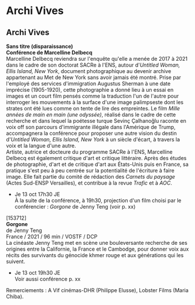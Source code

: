 # Archi Vives

## Archi Vives

**Sans titre (disparaissance)**  
**Conférence de Marcelline Delbecq**  
Marcelline Delbecq reviendra sur l'enquête qu'elle a menée de 2017 à 2021 dans le cadre de son doctorat SACRe à l'ENS, autour d'_Untitled Woman, Ellis Island, New York_, document photographique au devenir archive appartenant au Met de New York sans avoir jamais été montré. Prise par l'employé des services d'immigration Augustus Sherman à une date imprécise (1905-1920), cette photographie a donné lieu à un essai en images et un court film pensés comme la traduction l'un de l'autre pour interroger les mouvements à la surface d'une image palimpseste dont les strates ont été lues comme on tente de lire des empreintes. Le film _Mille années de main en main (une odyssée)_, réalisé dans le cadre de cette recherche et dans lequel la poétesse turque Sevinç Çalhanoğlu raconte en voix off son parcours d'immigrante illégale dans l'Amérique de Trump, accompagnera la conférence pour proposer une autre vision du destin d'_Untitled Woman, Ellis Island, New York_ à un siècle d'écart, à travers la voix et la langue d'une autre.  
Artiste, autrice et docteure du programme SACRe à l'ENS, Marcelline Delbecq est également critique d'art et critique littéraire. Après des études de photographie, d'art et de critique d'art aux États-Unis puis en France, sa pratique s'est peu à peu centrée sur la potentialité de l'écriture à faire image. Elle fait partie du comité de rédaction des _Carnets du paysage_ (Actes Sud-ENSP Versailles), et contribue à la revue _Trafic_ et à _AOC_.

- Je 13 oct 17h30 JE  
À la suite de la conférence, à 19h30, projection d'un film choisi par le conférencier : _Gorgone_ de Jenny Teng (voir p. xx)

[153712]  
**Gorgone**  
de Jenny Teng  
France / 2021 / 96 min / VOSTF / DCP  
La cinéaste Jenny Teng met en scène une bouleversante recherche de ses origines entre la Californie, la France et le Cambodge, pour donner voix aux récits des survivants du génocide khmer rouge et aux générations qui les suivent.

- Je 13 oct 19h30 JE  
Voir aussi conférence p. xx

Remerciements : A Vif cinémas-DHR (Philippe Elusse), Lobster Films (Maria Chiba).